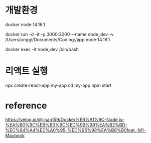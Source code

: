 # 개발환경
docker node:14.16.1

docker run -d -it -p 3000:3000 --name node_dev -v /Users/unggi/Documents/Coding:/app node:14.16.1

docker exec -it node_dev /bin/bash

# 리액트 실행

npx create-react-app my-app
cd my-app
npm start

# reference

https://velog.io/@jinan159/Docker%EB%A1%9C-Node.js-%EA%B0%9C%EB%B0%9C%ED%99%98%EA%B2%BD-%EC%84%A4%EC%A0%95-%ED%95%98%EA%B8%B0feat.-M1-Macbook